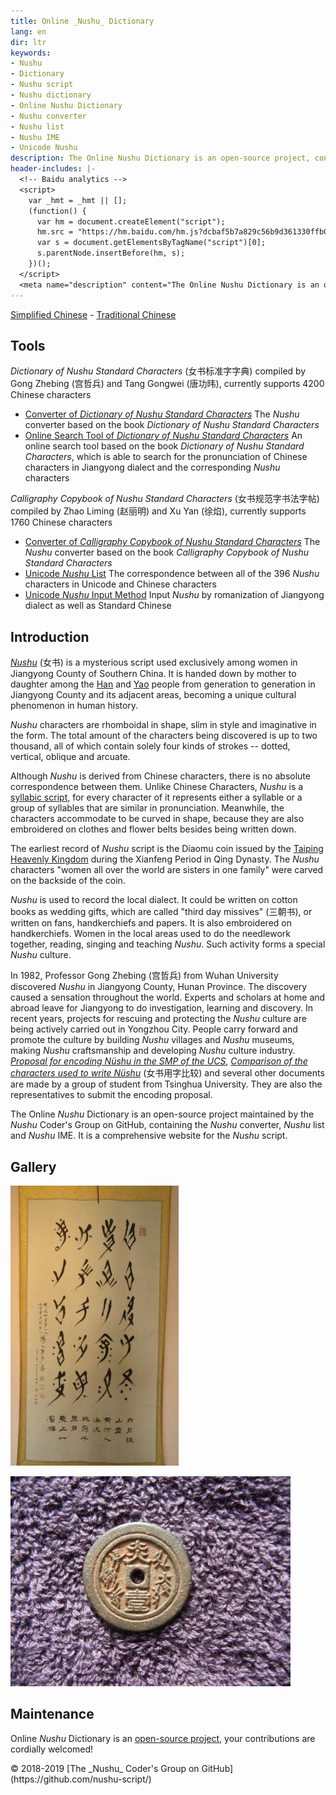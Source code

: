 ```yaml
---
title: Online _Nushu_ Dictionary
lang: en
dir: ltr
keywords:
- Nushu
- Dictionary
- Nushu script
- Nushu dictionary
- Online Nushu Dictionary
- Nushu converter
- Nushu list
- Nushu IME
- Unicode Nushu
description: The Online Nushu Dictionary is an open-source project, containing the Nushu converter, Nushu List and Nushu IME. It is a comprehensive website for Nushu script.
header-includes: |-
  <!-- Baidu analytics -->
  <script>
    var _hmt = _hmt || [];
    (function() {
      var hm = document.createElement("script");
      hm.src = "https://hm.baidu.com/hm.js?dcbaf5b7a829c56b9d361330ffb0a26e";
      var s = document.getElementsByTagName("script")[0]; 
      s.parentNode.insertBefore(hm, s);
    })();
  </script>
  <meta name="description" content="The Online Nushu Dictionary is an open-source project, containing the Nushu converter, Nushu List and Nushu IME. It is a comprehensive website for Nushu script." />
---
```


[Simplified Chinese](./) - [Traditional Chinese](index-zh-Hant.html)

## Tools

_Dictionary of Nushu Standard Characters_ (女书标准字字典) compiled by Gong Zhebing (宫哲兵) and Tang Gongwei (唐功𬀩), currently supports 4200 Chinese characters

* [Converter of _Dictionary of Nushu Standard Characters_](nsbzz/) The _Nushu_ converter based on the book _Dictionary of Nushu Standard Characters_
* [Online Search Tool of _Dictionary of Nushu Standard Characters_](nsbzz/dict/) An online search tool based on the book _Dictionary of Nushu Standard Characters_, which is able to search for the pronunciation of Chinese characters in Jiangyong dialect and the corresponding _Nushu_ characters

_Calligraphy Copybook of Nushu Standard Characters_ (女书规范字书法字帖) compiled by Zhao Liming (赵丽明) and Xu Yan (徐焰), currently supports 1760 Chinese characters

* [Converter of _Calligraphy Copybook of Nushu Standard Characters_](unicode/) The _Nushu_ converter based on the book _Calligraphy Copybook of Nushu Standard Characters_
* [Unicode _Nushu_ List](https://github.com/nushu-script/unicode_nushu/blob/master/data.csv) The correspondence between all of the 396 _Nushu_ characters in Unicode and Chinese characters
* [Unicode _Nushu_ Input Method](rime-unicode_nushu/) Input _Nushu_ by romanization of Jiangyong dialect as well as Standard Chinese

## Introduction

[_Nushu_](https://en.wikipedia.org/wiki/N%C3%BCshu) (女书) is a mysterious script used exclusively among women in Jiangyong County of Southern China. It is handed down by mother to daughter among the [Han](https://en.wikipedia.org/wiki/Han_Chinese) and [Yao](https://en.wikipedia.org/wiki/Yao_people) people from generation to generation in Jiangyong County and its adjacent areas, becoming a unique cultural phenomenon in human history.

_Nushu_ characters are rhomboidal in shape, slim in style and imaginative in the form. The total amount of the characters being discovered is up to two thousand, all of which contain solely four kinds of strokes -- dotted, vertical, oblique and arcuate.

Although _Nushu_ is derived from Chinese characters, there is no absolute correspondence between them. Unlike Chinese Characters, _Nushu_ is a [syllabic script](https://en.wikipedia.org/wiki/Syllabary), for every character of it represents either a syllable or a group of syllables that are similar in pronunciation. Meanwhile, the characters accommodate to be curved in shape, because they are also embroidered on clothes and flower belts besides being written down.

The earliest record of _Nushu_ script is the Diaomu coin issued by the [Taiping Heavenly Kingdom](https://en.wikipedia.org/wiki/Taiping_Heavenly_Kingdom) during the Xianfeng Period in Qing Dynasty. The _Nushu_ characters "women all over the world are sisters in one family" were carved on the backside of the coin.

_Nushu_ is used to record the local dialect. It could be written on cotton books as wedding gifts, which are called "third day missives" (三朝书), or written on fans, handkerchiefs and papers. It is also embroidered on handkerchiefs. Women in the local areas used to do the needlework together, reading, singing and teaching _Nushu_. Such activity forms a special _Nushu_ culture.

In 1982, Professor Gong Zhebing (宫哲兵) from Wuhan University discovered _Nushu_ in Jiangyong County, Hunan Province. The discovery caused a sensation throughout the world. Experts and scholars at home and abroad leave for Jiangyong to do investigation, learning and discovery. In recent years, projects for rescuing and protecting the _Nushu_ culture are being actively carried out in Yongzhou City. People carry forward and promote the culture by building _Nushu_ villages and _Nushu_ museums, making _Nushu_ craftsmanship and developing _Nushu_ culture industry. [_Proposal for encoding Nüshu in the SMP of the UCS_](https://unicode.org/wg2/docs/n3340.pdf), [_Comparison of the characters used to write Nüshu_](https://books.google.com/books?id=S1ZmGQAACAAJ) (女书用字比较) and several other documents are made by a group of student from Tsinghua University. They are also the representatives to submit the encoding proposal.

The Online _Nushu_ Dictionary is an open-source project maintained by the _Nushu_ Coder's Group on GitHub, containing the _Nushu_ converter, _Nushu_ list and _Nushu_ IME. It is a comprehensive website for the _Nushu_ script.

## Gallery

![[_Nushu_ Masterpiece](http://photo.blog.sina.com.cn/photo/1368797710/5196320ege1f91cd284d1)](index.files/calligraphy.jpg)

![[Diaomu Coin with _Nushu_ Carved in It](http://blog.sina.com.cn/s/blog_ad72d50a0102x0ec.html)](index.files/coin.jpg)

## Maintenance

Online _Nushu_ Dictionary is an [open-source project](https://github.com/nushu-script/), your contributions are cordially welcomed!

<footer lang="en-US">
<p>&copy; 2018-2019 [The _Nushu_ Coder's Group on GitHub](https://github.com/nushu-script/)</p>
</footer>
